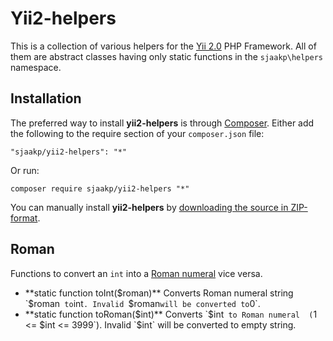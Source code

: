 Yii2-helpers
============

This is a collection of various helpers for the 
[Yii 2.0](https://yiiframework.com/ "Yii") PHP Framework.
All of them are abstract classes having only static functions
in the `sjaakp\helpers` namespace.

## Installation ##

The preferred way to install **yii2-helpers** is through [Composer](https://getcomposer.org/). 
Either add the following to the require section of your `composer.json` file:

`"sjaakp/yii2-helpers": "*"` 

Or run:

`composer require sjaakp/yii2-helpers "*"` 

You can manually install **yii2-helpers** by
 [downloading the source in ZIP-format](https://github.com/sjaakp/yii2-helpers/archive/master.zip).

## Roman ##

Functions to convert an `int` into a [Roman numeral](https://en.wikipedia.org/wiki/Roman_numerals)
vice versa.

- **static function toInt($roman)** Converts Roman numeral string `$roman` 
    to `int`. Invalid `$roman` will be converted to `0`.
- **static function toRoman($int)** Converts `$int` to Roman numeral 
  (`1 <= $int <= 3999`). Invalid `$int` will be converted to empty string.
  
